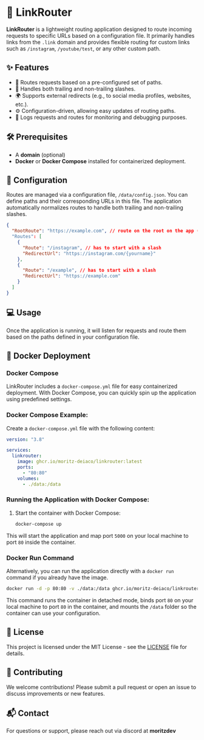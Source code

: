 # 📡 LinkRouter

**LinkRouter** is a lightweight routing application designed to route incoming requests to specific URLs based on a configuration file. It primarily handles links from the `.link` domain and provides flexible routing for custom links such as `/instagram`, `/youtube/test`, or any other custom path.

## ✨ Features

- 🔗 Routes requests based on a pre-configured set of paths.
- 🚪 Handles both trailing and non-trailing slashes.
- 🌍 Supports external redirects (e.g., to social media profiles, websites, etc.).
- ⚙️ Configuration-driven, allowing easy updates of routing paths.
- 📜 Logs requests and routes for monitoring and debugging purposes.

## 🛠 Prerequisites

- A **domain** (optional)
- **Docker** or **Docker Compose** installed for containerized deployment.

## 🔧 Configuration

Routes are managed via a configuration file, `/data/config.json`. You can define paths and their corresponding URLs in this file. The application automatically normalizes routes to handle both trailing and non-trailing slashes.

```json
{
  "RootRoute": "https://example.com", // route on the root on the app (eg: yourdomain.com)
  "Routes": [
    {
      "Route": "/instagram", // has to start with a slash
      "RedirectUrl": "https://instagram.com/{yourname}"
    },
    {
      "Route": "/example", // has to start with a slash
      "RedirectUrl": "https://example.com"
    }
  ]
}
```

## 💻 Usage

Once the application is running, it will listen for requests and route them based on the paths defined in your configuration file.

## 🐳 Docker Deployment

### Docker Compose

LinkRouter includes a `docker-compose.yml` file for easy containerized deployment. With Docker Compose, you can quickly spin up the application using predefined settings.

### Docker Compose Example:

Create a `docker-compose.yml` file with the following content:

```yaml
version: "3.8"

services:
  linkrouter:
    image: ghcr.io/moritz-deiaco/linkrouter:latest
    ports:
      - "80:80"
    volumes:
      - ./data:/data
```

### Running the Application with Docker Compose:

1. Start the container with Docker Compose:

   ```bash
   docker-compose up
   ```

This will start the application and map port `5000` on your local machine to port `80` inside the container.

### Docker Run Command

Alternatively, you can run the application directly with a `docker run` command if you already have the image.

```bash
docker run -d -p 80:80 -v ./data:/data ghcr.io/moritz-deiaco/linkrouter:latest
```

This command runs the container in detached mode, binds port `80` on your local machine to port `80` in the container, and mounts the `/data` folder so the container can use your configuration.

## 📄 License

This project is licensed under the MIT License - see the [LICENSE](LICENSE) file for details.

## 🤝 Contributing

We welcome contributions! Please submit a pull request or open an issue to discuss improvements or new features.

## 📬 Contact

For questions or support, please reach out via discord at **moritzdev**
